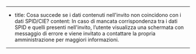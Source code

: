 ---
  - title: Cosa succede se i dati contenuti nell'invito non coincidono con i dati SPID/CIE?
    content: In caso di mancata corrispondenza tra i dati SPID e quelli presenti nell'invito, l’utente visualizza una schermata con messaggio di errore e viene invitato a contattare la propria amministrazione per maggiori informazioni.
---